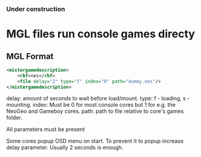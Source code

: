 ### Under construction


# MGL files run console games directy

## MGL Format

```xml
<mistergamedescription>
	<rbf>nes</rbf>
	<file delay="2" type="f" index="0" path="dummy.nes"/>
</mistergamedescription>
```

delay: amount of seconds to wait before load/mount.
type:  f - loading, s - mounting.
index: Must be 0 for most console cores but 1 for e.g. the NeoGeo and Gameboy cores.
path:  path to file relative to core's games folder.
	    
All parameters must be present
		
Some cores popup OSD menu on start. To prevent it to popup increase delay parameter. 
Usually 2 seconds is enough.